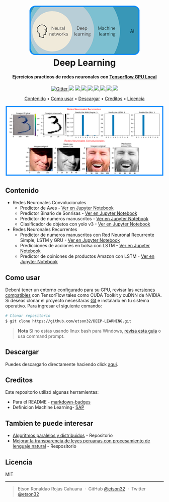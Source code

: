 <h1 align="center">
  <br>
  <a href="https://www.sap.com/insights/what-is-machine-learning.html"><img src="https://github.com/etson32/DEEP-LEARNING/blob/main/images/Deep%20Learning.png" alt="Markdownify" width="350"></a>
  <br>
  Deep Learning
  <br>
</h1>

<h4 align="center">Ejercicios practicos de redes neuronales con <a href="https://www.tensorflow.org/install/gpu" target="_blank">Tensorflow GPU Local</a></h4>

<p align="center">
  <a href="https://www.python.org/">
    <img src="https://img.shields.io/badge/python-3670A0?style=for-the-badge&logo=python&logoColor=ffdd54"
         alt="Gitter">
  </a>
  <a href="https://www.tensorflow.org/">
      <img src="https://img.shields.io/badge/TensorFlow-%23FF6F00.svg?style=for-the-badge&logo=TensorFlow&logoColor=white"></a>
  <a href="https://jupyter.org/">
      <img src="https://img.shields.io/badge/jupyter-%23FA0F00.svg?style=for-the-badge&logo=jupyter&logoColor=white">
  </a>
    <a href="https://keras.io/">
      <img src="https://img.shields.io/badge/Keras-%23D00000.svg?style=for-the-badge&logo=Keras&logoColor=white">
  </a>
  <a href="https://matplotlib.org/">
    <img src="https://img.shields.io/badge/Matplotlib-%23ffffff.svg?style=for-the-badge&logo=Matplotlib&logoColor=black">
  </a>
    <a href="https://numpy.org/">
    <img src="https://img.shields.io/badge/numpy-%23013243.svg?style=for-the-badge&logo=numpy&logoColor=white">
  </a>
    <a href="https://pandas.pydata.org/">
    <img src="https://img.shields.io/badge/pandas-%23150458.svg?style=for-the-badge&logo=pandas&logoColor=white">
  </a>
    <a href="https://scikit-learn.org/stable/">
    <img src="https://img.shields.io/badge/scikit--learn-%23F7931E.svg?style=for-the-badge&logo=scikit-learn&logoColor=white">
  </a>
    <a href="https://scipy.org/">
    <img src="https://img.shields.io/badge/SciPy-%230C55A5.svg?style=for-the-badge&logo=scipy&logoColor=%white">
  </a>
</p>

<p align="center">
  <a href="#contenido">Contenido</a> •
  <a href="#como-usar">Como usar</a> •
  <a href="#descargar">Descargar</a> •
  <a href="#creditos">Creditos</a> •
  <a href="#licencia">Licencia</a>
</p>

![screenshot](https://github.com/etson32/DEEP-LEARNING/blob/main/images/predictions.png)

## Contenido

* Redes Neuronales Convolucionales
  - Predictor de Aves - [Ver en Jupyter Notebook](https://github.com/etson32/DEEP-LEARNING/blob/main/Redes%20Neuronales%20Convolucionales/Clasificacion%20de%20Aves-Red%20Neuronal%20Convolucional.ipynb)
  - Predictor Binario de Sonrisas - [Ver en Jupyter Notebook](https://github.com/etson32/DEEP-LEARNING/blob/main/Redes%20Neuronales%20Convolucionales/Clasificador%20Binario%20de%20Sonrisas-Red%20Neuronal%20Convolucional.ipynb)
  - Predictor de numeros manuscritos - [Ver en Jupyter Notebook](https://github.com/etson32/DEEP-LEARNING/blob/main/Redes%20Neuronales%20Convolucionales/Clasificador%20MNIST-Red%20Neuronal%20Convolucional.ipynb)
  - Clasificador de objetos con yolo v3 - [Ver en Jupyter Notebook](https://github.com/etson32/DEEP-LEARNING/blob/main/Redes%20Neuronales%20Convolucionales/Detector%20de%20objetos%20con%20Yolo%20v3%20y%20CNN/Clasificador%20de%20objetos%20yolo%20v3-Red%20Neuronal%20Convolucional.ipynb)
* Redes Neuronales Recurrentes
  - Predictor de numeros manuscritos con Red Neuronal Recurrente Simple, LSTM y GRU - [Ver en Jupyter Notebook](https://github.com/etson32/DEEP-LEARNING/blob/main/Redes%20Neuronales%20Recurrentes/Clasificador%20de%20numeros%20manuscritos%20-%20SimpleRNN%20-%20LSTM%20-%20GRU.ipynb)
  - Predicciones de acciones en bolsa con LSTM - [Ver en Jupyter Notebook](https://github.com/etson32/DEEP-LEARNING/blob/main/Redes%20Neuronales%20Recurrentes/Predicciones%20de%20acciones%20en%20la%20bolsa/Predicciones%20de%20acciones%20en%20bolsa-Red%20LSTM.ipynb)
  - Predictor de opiniones de productos Amazon con LSTM - [Ver en Jupyter Notebook](https://github.com/etson32/DEEP-LEARNING/blob/main/Redes%20Neuronales%20Recurrentes/Clasificador%20de%20opiniones%20de%20productos%20Amazon-Red%20LSTM.ipynb)

## Como usar

Deberá tener un entorno configurado para su GPU, revisar las [versiones compatibles](https://www.tensorflow.org/install/source_windows?hl=es-419#gpu) con TensorFlow tales como CUDA Toolkit y cuDNN de NVIDIA. Si deseas clonar el proyecto necesitaras [Git](https://git-scm.com) e instalarlo en tu sistema operativo. Para ingresar el siguiente comando:

```bash
# Clonar repositorio
$ git clone https://github.com/etson32/DEEP-LEARNING.git

```

> **Nota**
> Si no estas usando linux bash para Windows, [revisa esta guia](https://www.howtogeek.com/261575/how-to-run-graphical-linux-desktop-applications-from-windows-10s-bash-shell/) o usa command prompt.


## Descargar

Puedes descargarlo directamente haciendo click [aqui](https://github.com/etson32/DEEP-LEARNING/archive/refs/heads/main.zip).

## Creditos

Este repositorio utilizó algunas herramientas:

- Para el README - [markdown-badges](https://github.com/Ileriayo/markdown-badges)
- Definicion Machine Learning- [SAP](https://www.sap.com/insights/what-is-machine-learning.html)

## Tambien te puede interesar

- [Algoritmos paralelos y distribuidos](https://github.com/etson32/Algoritmos-Paralelos-y-Distribuidos) - Repositorio
- [Mejorar la transparencia de leyes peruanas con procesamiento de lenguaje natural](https://github.com/etson32/impove-tranparency-peruvian-laws-nlp) - Respositorio

## Licencia

MIT

---

> Etson Ronaldao Rojas Cahuana &nbsp;&middot;&nbsp;
> GitHub [@etson32](https://github.com/etson32) &nbsp;&middot;&nbsp;
> Twitter [@etson32](https://twitter.com/etson32)

